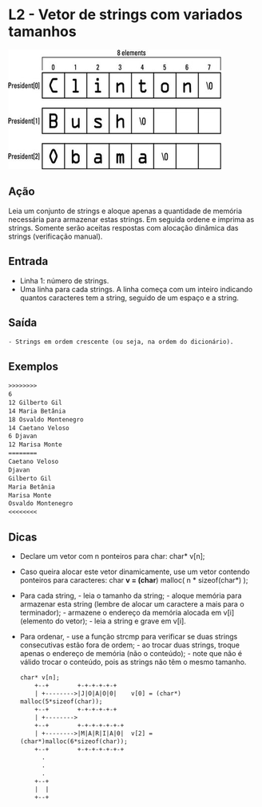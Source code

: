 # L2 - Vetor de strings com variados tamanhos

![_](cover.jpg)

## Ação

Leia um conjunto de strings e aloque apenas a quantidade de memória necessária para armazenar estas strings. Em seguida ordene e imprima as strings. Somente serão aceitas respostas com alocação dinâmica das strings (verificação manual).

## Entrada

- Linha 1: número de strings.
- Uma linha para cada strings.
A linha começa com um inteiro indicando quantos caracteres tem a string,
seguido de um espaço e a string.
  
## Saída
    - Strings em ordem crescente (ou seja, na ordem do dicionário).
  
## Exemplos

```txt
>>>>>>>>
6
12 Gilberto Gil
14 Maria Betânia
18 Osvaldo Montenegro
14 Caetano Veloso
6 Djavan
12 Marisa Monte
========
Caetano Veloso
Djavan
Gilberto Gil
Maria Betânia
Marisa Monte
Osvaldo Montenegro
<<<<<<<<
```

## Dicas

- Declare um vetor com n ponteiros para char:
  char* v[n];
- Caso queira alocar este vetor dinamicamente, use um vetor contendo ponteiros para caracteres:
  char **v = (char**) malloc( n * sizeof(char*) );

- Para cada string,
      - leia o tamanho da string;
      - aloque memória para armazenar esta string (lembre de alocar um caractere a mais para o terminador);
      - armazene o endereço da memória alocada em v[i] (elemento do vetor);
      - leia a string e grave em v[i].

- Para ordenar,
      - use a função strcmp para verificar se duas strings consecutivas estão fora de ordem;
      - ao trocar duas strings, troque apenas o endereço de memória (não o conteúdo);
      - note que não é válido trocar o conteúdo, pois as strings não têm o mesmo tamanho.

      char* v[n];
          +--+        +-+-+-+-+-+
          | +-------->|J|O|A|O|0|    v[0] = (char*) malloc(5*sizeof(char));
          +--+        +-+-+-+-+-+
          | +-------->
          +--+        +-+-+-+-+-+-+
          | +-------->|M|A|R|I|A|0|  v[2] = (char*)malloc(6*sizeof(char));
          +--+        +-+-+-+-+-+-+
            .
            .
            .
          +--+
          |  |
          +--+

#
